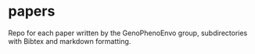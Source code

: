 # papers
Repo for each paper written by the GenoPhenoEnvo group, subdirectories with Bibtex and markdown formatting.

